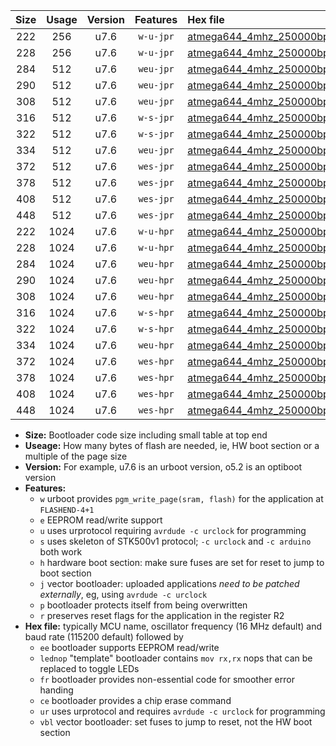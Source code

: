 |Size|Usage|Version|Features|Hex file|
|:-:|:-:|:-:|:-:|:--|
|222|256|u7.6|`w-u-jpr`|[atmega644_4mhz_250000bps_ur_vbl.hex](https://raw.githubusercontent.com/stefanrueger/urboot/main//atmega644_4mhz_250000bps_ur_vbl.hex)|
|228|256|u7.6|`w-u-jpr`|[atmega644_4mhz_250000bps_lednop_ur_vbl.hex](https://raw.githubusercontent.com/stefanrueger/urboot/main//atmega644_4mhz_250000bps_lednop_ur_vbl.hex)|
|284|512|u7.6|`weu-jpr`|[atmega644_4mhz_250000bps_ee_ur_vbl.hex](https://raw.githubusercontent.com/stefanrueger/urboot/main//atmega644_4mhz_250000bps_ee_ur_vbl.hex)|
|290|512|u7.6|`weu-jpr`|[atmega644_4mhz_250000bps_ee_lednop_ur_vbl.hex](https://raw.githubusercontent.com/stefanrueger/urboot/main//atmega644_4mhz_250000bps_ee_lednop_ur_vbl.hex)|
|308|512|u7.6|`weu-jpr`|[atmega644_4mhz_250000bps_ee_lednop_fr_ur_vbl.hex](https://raw.githubusercontent.com/stefanrueger/urboot/main//atmega644_4mhz_250000bps_ee_lednop_fr_ur_vbl.hex)|
|316|512|u7.6|`w-s-jpr`|[atmega644_4mhz_250000bps_vbl.hex](https://raw.githubusercontent.com/stefanrueger/urboot/main//atmega644_4mhz_250000bps_vbl.hex)|
|322|512|u7.6|`w-s-jpr`|[atmega644_4mhz_250000bps_lednop_vbl.hex](https://raw.githubusercontent.com/stefanrueger/urboot/main//atmega644_4mhz_250000bps_lednop_vbl.hex)|
|334|512|u7.6|`weu-jpr`|[atmega644_4mhz_250000bps_ee_lednop_fr_ce_ur_vbl.hex](https://raw.githubusercontent.com/stefanrueger/urboot/main//atmega644_4mhz_250000bps_ee_lednop_fr_ce_ur_vbl.hex)|
|372|512|u7.6|`wes-jpr`|[atmega644_4mhz_250000bps_ee_vbl.hex](https://raw.githubusercontent.com/stefanrueger/urboot/main//atmega644_4mhz_250000bps_ee_vbl.hex)|
|378|512|u7.6|`wes-jpr`|[atmega644_4mhz_250000bps_ee_lednop_vbl.hex](https://raw.githubusercontent.com/stefanrueger/urboot/main//atmega644_4mhz_250000bps_ee_lednop_vbl.hex)|
|408|512|u7.6|`wes-jpr`|[atmega644_4mhz_250000bps_ee_lednop_fr_vbl.hex](https://raw.githubusercontent.com/stefanrueger/urboot/main//atmega644_4mhz_250000bps_ee_lednop_fr_vbl.hex)|
|448|512|u7.6|`wes-jpr`|[atmega644_4mhz_250000bps_ee_lednop_fr_ce_vbl.hex](https://raw.githubusercontent.com/stefanrueger/urboot/main//atmega644_4mhz_250000bps_ee_lednop_fr_ce_vbl.hex)|
|222|1024|u7.6|`w-u-hpr`|[atmega644_4mhz_250000bps_ur.hex](https://raw.githubusercontent.com/stefanrueger/urboot/main//atmega644_4mhz_250000bps_ur.hex)|
|228|1024|u7.6|`w-u-hpr`|[atmega644_4mhz_250000bps_lednop_ur.hex](https://raw.githubusercontent.com/stefanrueger/urboot/main//atmega644_4mhz_250000bps_lednop_ur.hex)|
|284|1024|u7.6|`weu-hpr`|[atmega644_4mhz_250000bps_ee_ur.hex](https://raw.githubusercontent.com/stefanrueger/urboot/main//atmega644_4mhz_250000bps_ee_ur.hex)|
|290|1024|u7.6|`weu-hpr`|[atmega644_4mhz_250000bps_ee_lednop_ur.hex](https://raw.githubusercontent.com/stefanrueger/urboot/main//atmega644_4mhz_250000bps_ee_lednop_ur.hex)|
|308|1024|u7.6|`weu-hpr`|[atmega644_4mhz_250000bps_ee_lednop_fr_ur.hex](https://raw.githubusercontent.com/stefanrueger/urboot/main//atmega644_4mhz_250000bps_ee_lednop_fr_ur.hex)|
|316|1024|u7.6|`w-s-hpr`|[atmega644_4mhz_250000bps.hex](https://raw.githubusercontent.com/stefanrueger/urboot/main//atmega644_4mhz_250000bps.hex)|
|322|1024|u7.6|`w-s-hpr`|[atmega644_4mhz_250000bps_lednop.hex](https://raw.githubusercontent.com/stefanrueger/urboot/main//atmega644_4mhz_250000bps_lednop.hex)|
|334|1024|u7.6|`weu-hpr`|[atmega644_4mhz_250000bps_ee_lednop_fr_ce_ur.hex](https://raw.githubusercontent.com/stefanrueger/urboot/main//atmega644_4mhz_250000bps_ee_lednop_fr_ce_ur.hex)|
|372|1024|u7.6|`wes-hpr`|[atmega644_4mhz_250000bps_ee.hex](https://raw.githubusercontent.com/stefanrueger/urboot/main//atmega644_4mhz_250000bps_ee.hex)|
|378|1024|u7.6|`wes-hpr`|[atmega644_4mhz_250000bps_ee_lednop.hex](https://raw.githubusercontent.com/stefanrueger/urboot/main//atmega644_4mhz_250000bps_ee_lednop.hex)|
|408|1024|u7.6|`wes-hpr`|[atmega644_4mhz_250000bps_ee_lednop_fr.hex](https://raw.githubusercontent.com/stefanrueger/urboot/main//atmega644_4mhz_250000bps_ee_lednop_fr.hex)|
|448|1024|u7.6|`wes-hpr`|[atmega644_4mhz_250000bps_ee_lednop_fr_ce.hex](https://raw.githubusercontent.com/stefanrueger/urboot/main//atmega644_4mhz_250000bps_ee_lednop_fr_ce.hex)|

- **Size:** Bootloader code size including small table at top end
- **Useage:** How many bytes of flash are needed, ie, HW boot section or a multiple of the page size
- **Version:** For example, u7.6 is an urboot version, o5.2 is an optiboot version
- **Features:**
  + `w` urboot provides `pgm_write_page(sram, flash)` for the application at `FLASHEND-4+1`
  + `e` EEPROM read/write support
  + `u` uses urprotocol requiring `avrdude -c urclock` for programming
  + `s` uses skeleton of STK500v1 protocol; `-c urclock` and `-c arduino` both work
  + `h` hardware boot section: make sure fuses are set for reset to jump to boot section
  + `j` vector bootloader: uploaded applications *need to be patched externally*, eg, using `avrdude -c urclock`
  + `p` bootloader protects itself from being overwritten
  + `r` preserves reset flags for the application in the register R2
- **Hex file:** typically MCU name, oscillator frequency (16 MHz default) and baud rate (115200 default) followed by
  + `ee` bootloader supports EEPROM read/write
  + `lednop` "template" bootloader contains `mov rx,rx` nops that can be replaced to toggle LEDs
  + `fr` bootloader provides non-essential code for smoother error handing
  + `ce` bootloader provides a chip erase command
  + `ur` uses urprotocol and requires `avrdude -c urclock` for programming
  + `vbl` vector bootloader: set fuses to jump to reset, not the HW boot section
